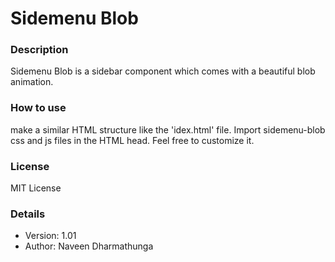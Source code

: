 # **Sidemenu Blob**

### **Description**
Sidemenu Blob is a sidebar component which comes with a beautiful blob animation.

### **How to use**
make a similar HTML structure like the 'idex.html' file. Import sidemenu-blob css and js files in the HTML head.
Feel free to customize it.

### **License**
MIT License

### **Details**
* Version: 1.01
* Author: Naveen Dharmathunga